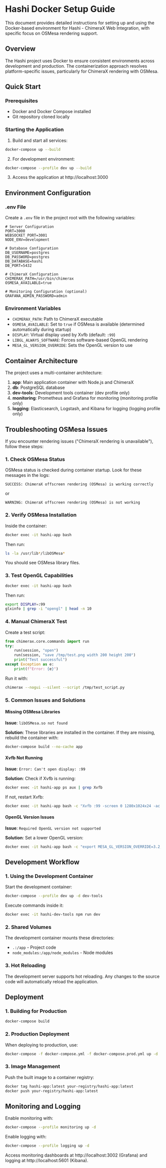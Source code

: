 # Hashi Docker Setup Guide

This document provides detailed instructions for setting up and using the Docker-based environment for Hashi - ChimeraX Web Integration, with specific focus on OSMesa rendering support.

## Overview

The Hashi project uses Docker to ensure consistent environments across development and production. The containerization approach resolves platform-specific issues, particularly for ChimeraX rendering with OSMesa.

## Quick Start

### Prerequisites

- Docker and Docker Compose installed
- Git repository cloned locally

### Starting the Application

1. Build and start all services:

```bash
docker-compose up --build
```

2. For development environment:

```bash
docker-compose --profile dev up --build
```

3. Access the application at http://localhost:3000

## Environment Configuration

### .env File

Create a `.env` file in the project root with the following variables:

```
# Server Configuration
PORT=3000
WEBSOCKET_PORT=3001
NODE_ENV=development

# Database Configuration
DB_USERNAME=postgres
DB_PASSWORD=postgres 
DB_DATABASE=hashi
DB_PORT=5432

# ChimeraX Configuration
CHIMERAX_PATH=/usr/bin/chimerax
OSMESA_AVAILABLE=true

# Monitoring Configuration (optional)
GRAFANA_ADMIN_PASSWORD=admin
```

### Environment Variables

- `CHIMERAX_PATH`: Path to ChimeraX executable
- `OSMESA_AVAILABLE`: Set to `true` if OSMesa is available (determined automatically during startup)
- `DISPLAY`: Virtual display used by Xvfb (default: `:99`)
- `LIBGL_ALWAYS_SOFTWARE`: Forces software-based OpenGL rendering
- `MESA_GL_VERSION_OVERRIDE`: Sets the OpenGL version to use

## Container Architecture

The project uses a multi-container architecture:

1. **app**: Main application container with Node.js and ChimeraX
2. **db**: PostgreSQL database
3. **dev-tools**: Development tools container (dev profile only)
4. **monitoring**: Prometheus and Grafana for monitoring (monitoring profile only)
5. **logging**: Elasticsearch, Logstash, and Kibana for logging (logging profile only)

## Troubleshooting OSMesa Issues

If you encounter rendering issues ("ChimeraX rendering is unavailable"), follow these steps:

### 1. Check OSMesa Status

OSMesa status is checked during container startup. Look for these messages in the logs:

```
SUCCESS: ChimeraX offscreen rendering (OSMesa) is working correctly
```

or

```
WARNING: ChimeraX offscreen rendering (OSMesa) is not working
```

### 2. Verify OSMesa Installation

Inside the container:

```bash
docker exec -it hashi-app bash
```

Then run:

```bash
ls -la /usr/lib*/libOSMesa*
```

You should see OSMesa library files.

### 3. Test OpenGL Capabilities

```bash
docker exec -it hashi-app bash
```

Then run:

```bash
export DISPLAY=:99
glxinfo | grep -i "opengl" | head -n 10
```

### 4. Manual ChimeraX Test

Create a test script:

```python
from chimerax.core.commands import run
try:
    run(session, "open")
    run(session, "save /tmp/test.png width 200 height 200")
    print("Test successful")
except Exception as e:
    print(f"Error: {e}")
```

Run it with:

```bash
chimerax --nogui --silent --script /tmp/test_script.py
```

### 5. Common Issues and Solutions

#### Missing OSMesa Libraries

**Issue**: `libOSMesa.so not found`

**Solution**: These libraries are installed in the container. If they are missing, rebuild the container with:

```bash
docker-compose build --no-cache app
```

#### Xvfb Not Running

**Issue**: `Error: Can't open display: :99`

**Solution**: Check if Xvfb is running:

```bash
docker exec -it hashi-app ps aux | grep Xvfb
```

If not, restart Xvfb:

```bash
docker exec -it hashi-app bash -c "Xvfb :99 -screen 0 1280x1024x24 -ac +extension GLX +render -noreset &"
```

#### OpenGL Version Issues

**Issue**: `Required OpenGL version not supported`

**Solution**: Set a lower OpenGL version:

```bash
docker exec -it hashi-app bash -c "export MESA_GL_VERSION_OVERRIDE=3.2; chimerax --nogui --silent --script /tmp/test_script.py"
```

## Development Workflow

### 1. Using the Development Container

Start the development container:

```bash
docker-compose --profile dev up -d dev-tools
```

Execute commands inside it:

```bash
docker exec -it hashi-dev-tools npm run dev
```

### 2. Shared Volumes

The development container mounts these directories:
- `.:/app` - Project code
- `node_modules:/app/node_modules` - Node modules

### 3. Hot Reloading

The development server supports hot reloading. Any changes to the source code will automatically reload the application.

## Deployment

### 1. Building for Production

```bash
docker-compose build
```

### 2. Production Deployment

When deploying to production, use:

```bash
docker-compose -f docker-compose.yml -f docker-compose.prod.yml up -d
```

### 3. Image Management

Push the built image to a container registry:

```bash
docker tag hashi-app:latest your-registry/hashi-app:latest
docker push your-registry/hashi-app:latest
```

## Monitoring and Logging

Enable monitoring with:

```bash
docker-compose --profile monitoring up -d
```

Enable logging with:

```bash
docker-compose --profile logging up -d
```

Access monitoring dashboards at http://localhost:3002 (Grafana) and logging at http://localhost:5601 (Kibana).